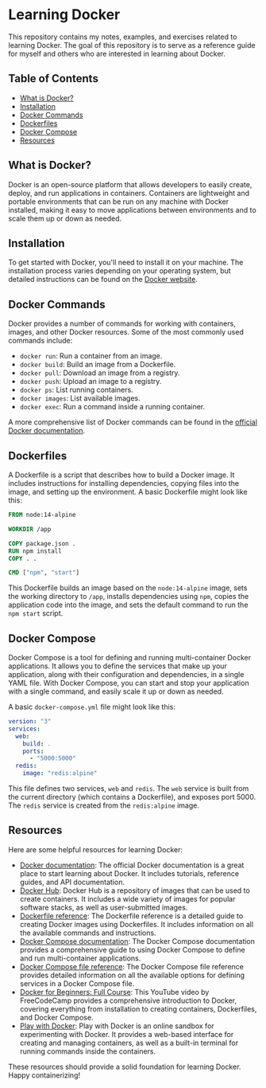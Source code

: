 # Learning Docker

This repository contains my notes, examples, and exercises related to learning Docker. The goal of this repository is to serve as a reference guide for myself and others who are interested in learning about Docker.

## Table of Contents

- [What is Docker?](#what-is-docker)
- [Installation](#installation)
- [Docker Commands](#docker-commands)
- [Dockerfiles](#dockerfiles)
- [Docker Compose](#docker-compose)
- [Resources](#resources)

## What is Docker?

Docker is an open-source platform that allows developers to easily create, deploy, and run applications in containers. Containers are lightweight and portable environments that can be run on any machine with Docker installed, making it easy to move applications between environments and to scale them up or down as needed.

## Installation

To get started with Docker, you'll need to install it on your machine. The installation process varies depending on your operating system, but detailed instructions can be found on the [Docker website](https://www.docker.com/get-started).

## Docker Commands

Docker provides a number of commands for working with containers, images, and other Docker resources. Some of the most commonly used commands include:

- `docker run`: Run a container from an image.
- `docker build`: Build an image from a Dockerfile.
- `docker pull`: Download an image from a registry.
- `docker push`: Upload an image to a registry.
- `docker ps`: List running containers.
- `docker images`: List available images.
- `docker exec`: Run a command inside a running container.

A more comprehensive list of Docker commands can be found in the [official Docker documentation](https://docs.docker.com/engine/reference/commandline/docker/).

## Dockerfiles

A Dockerfile is a script that describes how to build a Docker image. It includes instructions for installing dependencies, copying files into the image, and setting up the environment. A basic Dockerfile might look like this:

```dockerfile
FROM node:14-alpine

WORKDIR /app

COPY package.json .
RUN npm install
COPY . .

CMD ["npm", "start"]
```

This Dockerfile builds an image based on the `node:14-alpine` image, sets the working directory to `/app`, installs dependencies using `npm`, copies the application code into the image, and sets the default command to run the `npm start` script.

## Docker Compose

Docker Compose is a tool for defining and running multi-container Docker applications. It allows you to define the services that make up your application, along with their configuration and dependencies, in a single YAML file. With Docker Compose, you can start and stop your application with a single command, and easily scale it up or down as needed.

A basic `docker-compose.yml` file might look like this:

```yaml
version: "3"
services:
  web:
    build: .
    ports:
      - "5000:5000"
  redis:
    image: "redis:alpine"
```

This file defines two services, `web` and `redis`. The `web` service is built from the current directory (which contains a Dockerfile), and exposes port 5000. The `redis` service is created from the `redis:alpine` image.

## Resources

Here are some helpful resources for learning Docker:

- [Docker documentation](https://docs.docker.com/): The official Docker documentation is a great place to start learning about Docker. It includes tutorials, reference guides, and API documentation.
- [Docker Hub](https://hub.docker.com/): Docker Hub is a repository of images that can be used to create containers. It includes a wide variety of images for popular software stacks, as well as user-submitted images.
- [Dockerfile reference](https://docs.docker.com/engine/reference/builder/): The Dockerfile reference is a detailed guide to creating Docker images using Dockerfiles. It includes information on all the available commands and instructions.
- [Docker Compose documentation](https://docs.docker.com/compose/): The Docker Compose documentation provides a comprehensive guide to using Docker Compose to define and run multi-container applications.
- [Docker Compose file reference](https://docs.docker.com/compose/compose-file/): The Docker Compose file reference provides detailed information on all the available options for defining services in a Docker Compose file.
- [Docker for Beginners: Full Course](https://youtu.be/fqMOX6JJhGo): This YouTube video by FreeCodeCamp provides a comprehensive introduction to Docker, covering everything from installation to creating containers, Dockerfiles, and Docker Compose.
- [Play with Docker](https://labs.play-with-docker.com/): Play with Docker is an online sandbox for experimenting with Docker. It provides a web-based interface for creating and managing containers, as well as a built-in terminal for running commands inside the containers.

These resources should provide a solid foundation for learning Docker. Happy containerizing!